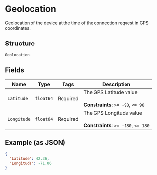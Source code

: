 
# Geolocation

Geolocation of the device at the time of the connection request in GPS coordinates.

## Structure

`Geolocation`

## Fields

| Name | Type | Tags | Description |
|  --- | --- | --- | --- |
| `Latitude` | `float64` | Required | The GPS Latitude value<br><br>**Constraints**: `>= -90`, `<= 90` |
| `Longitude` | `float64` | Required | The GPS Longitude value<br><br>**Constraints**: `>= -180`, `<= 180` |

## Example (as JSON)

```json
{
  "Latitude": 42.36,
  "Longitude": -71.06
}
```

